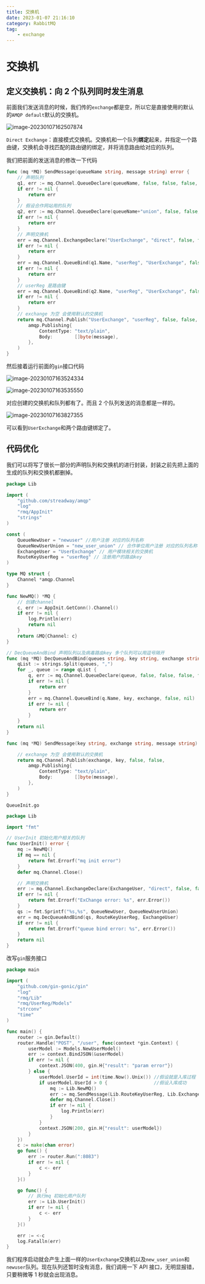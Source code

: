```yaml
---
title: 交换机
date: 2023-01-07 21:16:10
category: RabbitMQ
tag:
    - exchange
---
```


# 交换机

## 定义交换机：向 2 个队列同时发生消息

前面我们发送消息的时候，我们传的`exchange`都是空，所以它是直接使用的默认的`AMQP default`默认的交换机。

![image-20230107162507874](https://virusoss.oss-cn-shanghai.aliyuncs.com/images/image-20230107162507874.png)

`Direct Exchange`：直接模式交换机。交换机和一个队列**绑定**起来，并指定一个路由键，交换机会寻找匹配的路由键的绑定，并将消息路由给对应的队列。

我们把前面的发送消息的修改一下代码

```go
func (mq *MQ) SendMessage(queueName string, message string) error {
	// 声明队列
	q1, err := mq.Channel.QueueDeclare(queueName, false, false, false, false, nil)
	if err != nil {
		return err
	}
	// 假设合作网站用的队列
	q2, err := mq.Channel.QueueDeclare(queueName+"union", false, false, false, false, nil)
	if err != nil {
		return err
	}
	// 声明交换机
	err = mq.Channel.ExchangeDeclare("UserExchange", "direct", false, false, false, false, nil)
	if err != nil {
		return err
	}
	err = mq.Channel.QueueBind(q1.Name, "userReg", "UserExchange", false, nil)
	if err != nil {
		return err
	}
    // userReg 是路由键
	err = mq.Channel.QueueBind(q2.Name, "userReg", "UserExchange", false, nil)
	if err != nil {
		return err
	}
	// exchange 为空 会使用默认的交换机
	return mq.Channel.Publish("UserExchange", "userReg", false, false,
		amqp.Publishing{
			ContentType: "text/plain",
			Body:        []byte(message),
		},
	)
}

```

然后接着运行前面的`gin`接口代码

![image-20230107163524334](https://virusoss.oss-cn-shanghai.aliyuncs.com/images/image-20230107163524334.png)

![image-20230107163535550](https://virusoss.oss-cn-shanghai.aliyuncs.com/images/image-20230107163535550.png)

对应创建的交换机和队列都有了。而且 2 个队列发送的消息都是一样的。

![image-20230107163827355](https://virusoss.oss-cn-shanghai.aliyuncs.com/images/image-20230107163827355.png)

可以看到`UserExchange`和两个路由键绑定了。

## 代码优化

我们可以将写了很长一部分的声明队列和交换机的进行封装，封装之前先把上面的生成的队列和交换机都删掉。

```go
package Lib

import (
	"github.com/streadway/amqp"
	"log"
	"rmq/AppInit"
	"strings"
)

const (
	QueueNewUser = "newuser" //用户注册 对应的队列名称
	QueueNewUserUnion = "new_user_union" // 合作单位用户注册 对应的队列名称
	ExchangeUser = "UserExchange" // 用户模块相关的交换机
	RouteKeyUserReg = "userReg" // 注册用户的路由key
)

type MQ struct {
	Channel *amqp.Channel
}

func NewMQ() *MQ {
	// 创建channel
	c, err := AppInit.GetConn().Channel()
	if err != nil {
		log.Println(err)
		return nil
	}
	return &MQ{Channel: c}
}

// DecQueueAndBind 声明队列以及病毒路由key 多个队列可以用逗号隔开
func (mq *MQ) DecQueueAndBind(queues string, key string, exchange string) error {
	qList := strings.Split(queues, ",")
	for _, queue := range qList {
		q, err := mq.Channel.QueueDeclare(queue, false, false, false, false, nil)
		if err != nil {
			return err
		}
		err = mq.Channel.QueueBind(q.Name, key, exchange, false, nil)
		if err != nil {
			return err
		}
	}
	return nil
}

func (mq *MQ) SendMessage(key string, exchange string, message string) error {

	// exchange 为空 会使用默认的交换机
	return mq.Channel.Publish(exchange, key, false, false,
		amqp.Publishing{
			ContentType: "text/plain",
			Body:        []byte(message),
		},
	)
}

```

`QueueInit.go`

```go
package Lib

import "fmt"

// UserInit 初始化用户相关的队列
func UserInit() error {
	mq := NewMQ()
	if mq == nil {
		return fmt.Errorf("mq init error")
	}
	defer mq.Channel.Close()

	// 声明交换机
	err := mq.Channel.ExchangeDeclare(ExchangeUser, "direct", false, false, false, false, nil)
	if err != nil {
		return fmt.Errorf("ExChange error: %s", err.Error())
	}
	qs := fmt.Sprintf("%s,%s", QueueNewUser, QueueNewUserUnion)
	err = mq.DecQueueAndBind(qs, RouteKeyUserReg, ExchangeUser)
	if err != nil {
		return fmt.Errorf("queue bind error: %s", err.Error())
	}
	return nil
}

```

改写`gin`服务接口

```go
package main

import (
	"github.com/gin-gonic/gin"
	"log"
	"rmq/Lib"
	"rmq/UserReg/Models"
	"strconv"
	"time"
)

func main() {
	router := gin.Default()
	router.Handle("POST", "/user", func(context *gin.Context) {
		userModel := Models.NewUserModel()
		err := context.BindJSON(&userModel)
		if err != nil {
			context.JSON(400, gin.H{"result": "param error"})
		} else {
			userModel.UserId = int(time.Now().Unix()) //假设就是入库过程
			if userModel.UserId > 0 {                 //假设入库成功
				mq := Lib.NewMQ()
				err := mq.SendMessage(Lib.RouteKeyUserReg, Lib.ExchangeUser, strconv.Itoa(userModel.UserId))
				defer mq.Channel.Close()
				if err != nil {
					log.Println(err)
				}
			}
			context.JSON(200, gin.H{"result": userModel})
		}
	})
	c := make(chan error)
	go func() {
		err := router.Run(":8083")
		if err != nil {
			c <- err
		}
	}()

	go func() {
		// 执行mq 初始化用户队列
		err := Lib.UserInit()
		if err != nil {
			c <- err
		}
	}()

	err := <-c
	log.Fatalln(err)
}

```

我们程序启动就会产生上面一样的`UserExchange`交换机以及`new_user_union`和`newuser`队列。现在队列还暂时没有消息，我们调用一下 API 接口，无明显报错，只要稍微等 1 秒就会出现消息。
